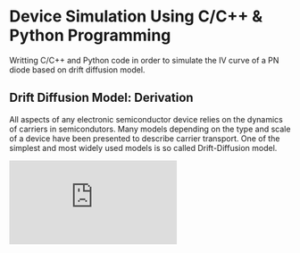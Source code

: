 # Device Simulation Using C/C++ & Python Programming
Writting C/C++ and Python code in order to simulate the IV curve of a PN diode based on drift diffusion model.

## Drift Diffusion Model: Derivation
All aspects of any electronic semiconductor device relies on the dynamics of carriers in semicondutors. Many models depending on the type and scale of a device have been presented to describe carrier transport. One of the simplest and most widely used models is so called Drift-Diffusion model.   


![first equation](https://latex.codecogs.com/gif.latex?%5Cdpi%7B300%7D%20%5Clarge%20%5Cfrac%7Ba%7D%7Bb%7D)
